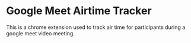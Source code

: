# Google Meet Airtime Tracker
This is a chrome extension used to track air time for participants during a google meet video meeting.